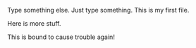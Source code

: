 Type something else. Just type something. This is my first file.

Here is more stuff.

This is bound to cause trouble again! 
